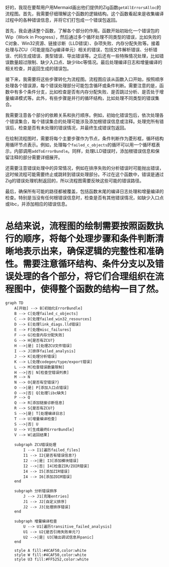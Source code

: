 好的，我现在要帮用户用Mermaid画出他们提供的Zig函数`getAllErrorsAlloc`的流程图。首先，我需要仔细理解这个函数的逻辑结构。这个函数看起来是收集编译过程中的各种错误信息，并将它们打包成一个错误包返回。

首先，我会通读整个函数，了解各个部分的作用。函数开始初始化一个错误包的Wip（Work in Progress），然后通过多个循环处理不同类型的错误，比如失败的C对象、Win32资源、链接诊断（LLD错误）、杂项失败、内存分配失败等。接着处理与ZCU（可能是指Zig编译单元）相关的错误，包括文件解析错误、分析错误、代码生成错误、类型错误、导出错误等。之后还有一些特殊情况处理，比如错误数量超过限制、缺少入口点、缺少libc等情况。最后处理编译日志和增量编译的相关检查，并返回生成的错误包。

接下来，我需要将这些步骤转化为流程图。流程图应该从函数入口开始，按照顺序处理各个错误源，每个错误处理部分可能包含循环或条件判断。需要注意的是，函数中有多个条件分支，比如检查是否有内存分配失败、是否跳过分析、是否处于增量编译模式等。此外，有些步骤是并行的循环结构，比如处理不同类型的错误集合。

我需要注意各个部分的依赖关系和执行顺序。例如，初始化错误包后，依次处理各个错误集合，每个错误集合的处理可能涉及添加根错误信息或注释。处理完所有错误后，检查是否有未处理的错误情况，并最终生成错误包返回。

在绘制流程图时，需要将每个主要步骤作为节点，条件判断作为菱形框，循环结构用循环节点表示。例如，处理每个`failed_c_objects`的循环可以用一个循环框表示，内部调用`addToErrorBundle`。同样，处理LLD错误时，添加根错误信息和保留注释的部分需要详细展开。

还需要注意错误处理中的异常情况，例如在排序失败的分析错误时可能抛出错误，这时候流程可能需要终止或跳转到错误处理部分。不过在这个函数中，错误是通过Zig的错误处理机制返回的，所以流程图需要反映这些可能的错误路径。

最后，确保所有可能的路径都被覆盖，包括函数末尾的编译日志处理和增量编译的检查。特别是当没有任何根错误信息时，检查是否有其他错误情况，如缺少入口点或libc，并添加相应的错误信息。

总结来说，流程图的绘制需要按照函数执行的顺序，将每个处理步骤和条件判断清晰地表示出来，确保逻辑的完整性和准确性。需要注意循环结构、条件分支以及错误处理的各个部分，将它们合理组织在流程图中，使得整个函数的结构一目了然。
================================================
```mermaid
graph TD
    A[开始] --> B[初始化ErrorBundle]
    B --> C[处理failed_c_objects]
    C --> D[处理failed_win32_resources]
    D --> E[处理link_diags.lld错误]
    E --> F[处理misc_failures]
    F --> G[检查内存分配失败]
    G --> H{是否有ZCU?}
    H -->|是| I[处理ZCU文件错误]
    I --> J[排序failed_analysis]
    J --> K[处理分析错误]
    K --> L[处理codegen/type/export错误]
    L --> M[检查错误数量限制]
    H -->|否| N[检查空错误列表]
    M --> N
    N --> O{是否有空错误?}
    O -->|是| P[添加入口点错误]
    O -->|否| Q[处理libc缺失]
    P --> Q
    Q --> R[添加链接诊断信息]
    R --> S{是否有ZCU?}
    S -->|是| T[处理编译日志]
    T --> U[增量编译检查]
    S -->|否| U
    U --> V[生成最终ErrorBundle]
    V --> W[返回结果]

    subgraph ZCU错误处理
        I --> I1[遍历failed_files]
        I1 --> I2{是否有错误信息?}
        I2 -->|是| I3[添加模块错误]
        I2 -->|否| I4[检查ZIR/ZOIR错误]
        I4 --> I5[添加ZIR错误]
        I4 --> I6[添加ZOIR错误]
    end

    subgraph 分析错误排序
        J --> J1[克隆entries]
        J1 --> J2[自定义排序]
        J2 --> J3[处理排序错误]
    end

    subgraph 增量编译检查
        U --> U1[遍历transitive_failed_analysis]
        U1 --> U2{是否引用失败单元?}
        U2 -->|是| U3[输出调试信息并panic]
    end

    style A fill:#4CAF50,color:white
    style W fill:#4CAF50,color:white
    style U3 fill:#FF5252,color:white
```